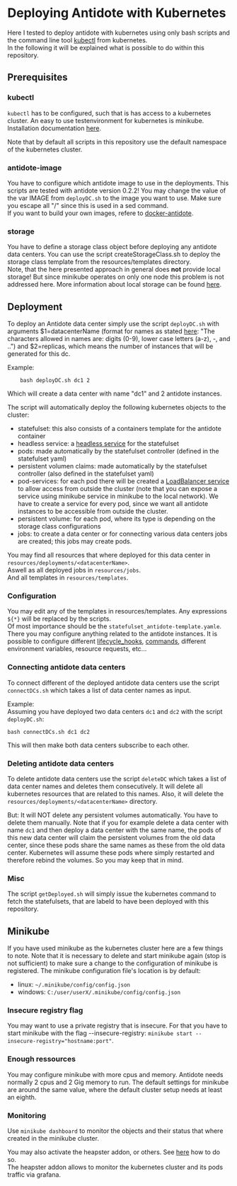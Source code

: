 # Deploying Antidote with Kubernetes 

Here I tested to deploy antidote with kubernetes using only bash scripts and the command line tool [kubectl](https://kubernetes.io/docs/reference/kubectl/overview/) from kubernetes.  
In the following it will be explained what is possible to do within this repository.

## Prerequisites

### kubectl
`kubectl` has to be configured, such that is has access to a kubernetes cluster.
An easy to use testenvironment for kubernetes is minikube. Installation documentation [here](https://kubernetes.io/docs/tasks/tools/install-minikube/).

Note that by default all scripts in this repository use the default namespace of the kubernetes cluster.

### antidote-image
You have to configure which antidote image to use in the deployments. This scripts are tested with antidote version 0.2.2!
You may change the value of the var IMAGE from `deployDC.sh` to the image you want to use. Make sure you escape all "/" since this is used in a sed command.  
If you want to build your own images, refere to [docker-antidote](https://github.com/AntidoteDB/docker-antidote).

### storage
You have to define a storage class object before deploying any antidote data centers. You can use the script createStorageClass.sh to deploy the storage class template from the resources/templates directory.  
Note, that the here presented approach in general does **not** provide local storage! But since minikube operates on only one node this problem is not addressed here.
More information about local storage can be found [here](https://kubernetes.io/blog/2019/04/04/kubernetes-1.14-local-persistent-volumes-ga/).

## Deployment

To deploy an Antidote data center simply use the script `deployDC.sh` with arguments $1=datacenterName
(format for names as stated [here](https://kubernetes.io/docs/concepts/overview/working-with-objects/names/#names): "The characters allowed in names are: digits (0-9), lower case letters (a-z), -, and ..")
and $2=replicas, which means the number of instances that will be generated for this dc.

Example:
```
	bash deployDC.sh dc1 2
```
Which will create a data center with name "dc1" and 2 antidote instances.

The script will automatically deploy the following kubernetes objects to the cluster:
- statefulset: this also consists of a containers template for the antidote container
- headless service: a [headless service](https://kubernetes.io/docs/concepts/services-networking/service/#headless-services) for the statefulset
- pods: made automatically by the statefulset controller (defined in the statefulset yaml)
- persistent volumen claims: made automatically by the statefulset controller (also defined in the statefulset yaml)
- pod-services: for each pod there will be created a [LoadBalancer service](https://kubernetes.io/de/docs/tutorials/kubernetes-basics/expose/expose-intro/) to allow access from outside the cluster (note that you can expose a service using minikube service <service-name> in minikube to the local network). We have to create a service for every pod, since we want all antidote instances to be accessible from outside the cluster.
- persistent volume: for each pod, where its type is depending on the storage class configurations
- jobs: to create a data center or for connecting various data centers jobs are created; this jobs may create pods.

You may find all resources that where deployed for this data center in `resources/deployments/<datacenterName>`.  
Aswell as all deployed jobs in `resources/jobs`.  
And all templates in `resources/templates`.

### Configuration
You may edit any of the templates in resources/templates.
Any expressions `${*}` will be replaced by the scripts.  
Of most importance should be the `statefulset_antidote-template.yamle`. There you may configure anything related to the antidote instances.
It is possible to configure different [lifecycle_hooks](https://kubernetes.io/docs/concepts/containers/container-lifecycle-hooks/), [commands](https://kubernetes.io/docs/tasks/inject-data-application/define-command-argument-container/), different environment variables, resource requests, etc...

### Connecting antidote data centers
To connect different of the deployed antidote data centers use the script `connectDCs.sh` which takes a list of data center names as input.

Example:  
Assuming you have deployed two data centers `dc1` and `dc2` with the script `deployDC.sh`:
```
bash connectDCs.sh dc1 dc2
```
This will then make both data centers subscribe to each other.

### Deleting antidote data centers
To delete antidote data centers use the script `deleteDC` which takes a list of data center names and deletes them consecutively.
It will delete all kubernetes resources that are related to this names. Also, it will delete the `resources/deployments/<datacenterName>` directory.

But: It will NOT delete any persistent volumes automatically. You have to delete them manually.
Note that if you for example delete a data center with name `dc1` and then deploy a data center with the same name, the pods of this new data center will claim the persistent volumes from the old data center, since these pods share the same names as these from the old data center.
Kubernetes will assume these pods where simply restarted and therefore rebind the volumes. So you may keep that in mind.

### Misc
The script `getDeployed.sh` will simply issue the kubernetes command to fetch the statefulsets, that are labeld to have been deployed with this repository.


## Minikube

If you have used minikube as the kubernetes cluster here are a few things to note.
Note that it is necessary to delete and start minikube again (stop is not sufficient) to make sure a change to the configuration of minikube is registered.
The minikube configuration file's location is by default:
- linux: `~/.minikube/config/config.json`
- windows: `C:/user/userX/.minikube/config/config.json`

### Insecure registry flag
You may want to use a private registry that is insecure. 
For that you have to start minikube with the flag --insecure-registry: `minikube start --insecure-registry="hostname:port"`.

### Enough ressources
You may configure minikube with more cpus and memory.
Antidote needs normally 2 cpus and 2 Gig memory to run.
The default settings for minikube are around the same value, where the default cluster setup needs at least an eighth.

### Monitoring
Use `minikube dashboard` to monitor the objects and their status that where created in the minikube cluster.


You may also activate the heapster addon, or others. See [here](https://kubernetes.io/de/docs/tutorials/hello-minikube/#addons-aktivieren) how to do so.  
The heapster addon allows to monitor the kubernetes cluster and its pods traffic via grafana.
